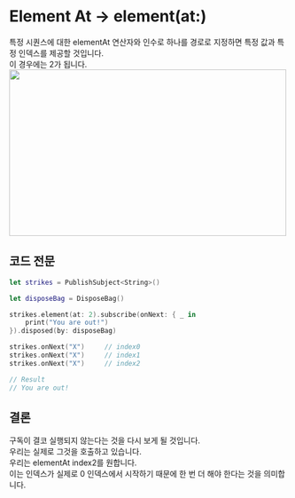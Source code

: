 # Element At -> element(at:)
특정 시퀀스에 대한 elementAt 연산자와 인수로 하나를 경로로 지정하면 특정 값과 특정 인덱스를 제공할 것입니다.   
이 경우에는 2가 됩니다.   
<img src = "https://user-images.githubusercontent.com/92699723/197687237-0b0f760a-92d4-47d0-9b6e-c468d47b43ea.png" width="500" height="300">

## 코드 전문
```Swift
let strikes = PublishSubject<String>()

let disposeBag = DisposeBag()

strikes.element(at: 2).subscribe(onNext: { _ in
    print("You are out!")
}).disposed(by: disposeBag)

strikes.onNext("X")     // index0
strikes.onNext("X")     // index1
strikes.onNext("X")     // index2

// Result
// You are out!
```

## 결론
구독이 결코 실행되지 않는다는 것을 다시 보게 될 것입니다.   
우리는 실제로 그것을 호출하고 있습니다.   
우리는 elementAt index2를 원합니다.   
이는 인덱스가 실제로 0 인덱스에서 시작하기 때문에 한 번 더 해야 한다는 것을 의미합니다.